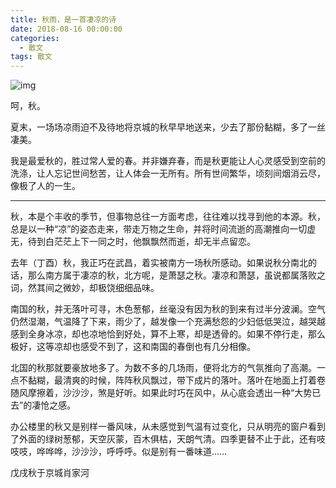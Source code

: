 ```yaml
---
title: 秋雨，是一首凄凉的诗
date: 2018-08-16 00:00:00
categories:
  - 散文
tags: 散文
---
```


![img](/imgs/1537800043006.jpg)

呵，秋。

夏末，一场场凉雨迫不及待地将京城的秋早早地送来，少去了那份黏糊，多了一丝凄美。

我是最爱秋的，胜过常人爱的春。并非嫌弃春，而是秋更能让人心灵感受到空前的洗涤，让人忘记世间愁苦，让人体会一无所有。所有世间繁华，顷刻间烟消云尽，像极了人的一生。

---

秋，本是个丰收的季节，但事物总往一方面考虑，往往难以找寻到他的本源。秋，总是以一种“凉”的姿态走来，带走万物之生命，并将时间流逝的高潮推向一切虚无，待到白茫茫上下一同之时，他飘飘然而逝，却无半点留恋。

去年（丁酉）秋，我正巧在武昌，着实被南方一场秋所感动。如果说秋分南北的话，那么南方属于凄凉的秋，北方呢，是萧瑟之秋。凄凉和萧瑟，虽说都属落败之词，然其间之微妙，却极饶细细品味。

南国的秋，并无落叶可寻，木色葱郁，丝毫没有因为秋的到来有过半分波澜。空气仍然湿潮，气温降了下来，雨少了，越发像一个充满愁怨的少妇低低哭泣，越哭越感到全身冰凉，却也凉地恰到好处，算不上寒，却是透骨的。如果不停行走，那么极好，这等凉却也感受不到了，这和南国的春倒也有几分相像。

北国的秋那就要豪放地多了。为数不多的几场雨，便将北方的气氛推向了高潮。一点不黏糊，最清爽的时候，阵阵秋风飘过，带下成片的落叶。落叶在地面上打着卷随风摩擦着，沙沙沙，煞是好听。如果此时巧在风中，从心底会透出一种“大势已去”的凄怆之感。

办公楼里的秋又是别样一番风味，从未感觉到气温有过变化，只从明亮的窗户看到了外面的绿树葱郁，天空灰蒙，百木俱枯，天朗气清。四季更替不止于此，还有吱吱吱，哗哗哗，沙沙沙，呼呼呼。似是别有一番味道……

戊戌秋于京城肖家河